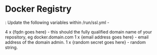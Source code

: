 # Docker Registry

: Update the following variables within /run/ssl.yml -

4 x {fqdn goes here} - this should the fully qualified domain name of your repository, eg docker.domain.com
1 x {email address goes here} - email address of the domain admin.
1 x {random secret goes here} - random string.
